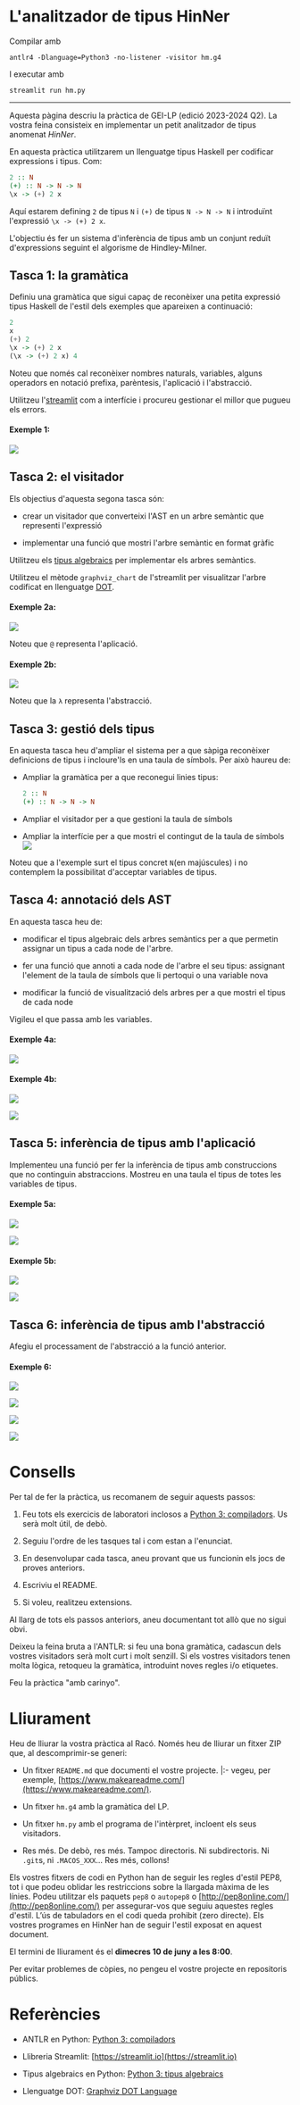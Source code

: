 # L'analitzador de tipus HinNer

Compilar amb
```shell
antlr4 -Dlanguage=Python3 -no-listener -visitor hm.g4
```
I executar amb
``` shell
streamlit run hm.py
```

***

Aquesta pàgina descriu la pràctica de GEI-LP (edició 2023-2024 Q2). La vostra feina consisteix en implementar un petit analitzador de tipus anomenat *HinNer*.

En aquesta pràctica utilitzarem un llenguatge tipus Haskell per codificar expressions i tipus. Com:

```Haskell
2 :: N
(+) :: N -> N -> N
\x -> (+) 2 x
```

Aquí estarem defining `2` de tipus `N` i `(+)` de tipus `N -> N -> N` i introduïnt l'expressió `\x -> (+) 2 x`.

L'objectiu és fer un sistema d'inferència de tipus amb un conjunt reduït d'expressions seguint el algorisme de Hindley-Milner.

## Tasca 1: la gramàtica

Definiu una gramàtica que sigui capaç de reconèixer una petita expressió tipus Haskell de l'estil dels exemples que apareixen a continuació:

```haskell
2
x
(+) 2
\x -> (+) 2 x
(\x -> (+) 2 x) 4
```

Noteu que només cal reconèixer nombres naturals, variables, alguns operadors en notació prefixa, parèntesis, l'aplicació i l'abstracció.

Utilitzeu l'[streamlit](https://streamlit.io) com a interfície i procureu gestionar el millor que pugueu els errors.

#### Exemple 1:

![](fig01.png)

## Tasca 2: el visitador

Els objectius d'aquesta segona tasca són:

- crear un visitador que converteixi l'AST en un arbre semàntic que representi l'expressió

- implementar una funció que mostri l'arbre semàntic en format gràfic 

Utilitzeu els [tipus algebraics](https://gebakx.github.io/Python3/tipusAlgebraics.html) per implementar els arbres semàntics.

Utilitzeu el mètode `graphviz_chart` de l'streamlit per visualitzar l'arbre codificat en llenguatge [DOT](https://graphviz.org/doc/info/lang.html).

#### Exemple 2a:

![](fig02a.png)

Noteu que `@` representa l'aplicació.

#### Exemple 2b:

![](fig02b.png)

Noteu que la `λ` representa l'abstracció.

## Tasca 3: gestió dels tipus

En aquesta tasca heu d'ampliar el sistema per a que sàpiga reconèixer definicions de tipus i incloure'ls en una taula de símbols. Per això haureu de:

- Ampliar la gramàtica per a que reconegui linies tipus: 
  
  ```Haskell
  2 :: N
  (+) :: N -> N -> N
  ```

- Ampliar el visitador per a que gestioni la taula de símbols

- Ampliar la interfície per a que mostri el contingut de la taula de símbols ![](fig03.png)

Noteu que a l'exemple surt el tipus concret `N`(en majúscules) i no contemplem la possibilitat d'acceptar variables de tipus.

## Tasca 4: annotació dels AST

En aquesta tasca heu de:

- modificar el tipus algebraic dels arbres semàntics per a que permetin assignar un tipus a cada node de l'arbre.

- fer una funció que annoti a cada node de l'arbre el seu tipus: assignant l'element de la taula de símbols que li pertoqui o una variable nova  

- modificar la funció de visualització dels arbres per a que mostri el tipus de cada node

Vigileu el que passa amb les variables.

#### Exemple 4a:

![](fig04a.png)

#### Exemple 4b:

![](fig04b.png)

![](fig04c.png)

## Tasca 5: inferència de tipus amb l'aplicació

Implementeu una funció per fer la inferència de tipus amb construccions que no continguin abstraccions. Mostreu en una taula el tipus de totes les variables de tipus.

#### Exemple 5a:

![](fig05a.png)

![](fig05b.png)

#### Exemple 5b:

![](fig05c.png)

![](fig05d.png)

## Tasca 6: inferència de tipus amb l'abstracció

Afegiu el processament de l'abstracció a la funció anterior.

#### Exemple 6:

![](fig06a.png)

![](fig06b.png)

![](fig06c.png)

![](fig06d.png)

# Consells

Per tal de fer la pràctica, us recomanem de seguir aquests passos:

1. Feu tots els exercicis de laboratori inclosos a [Python 3: compiladors](https://gebakx.github.io/Python3/compiladors.html). Us serà molt útil, de debò.

2. Seguiu l'ordre de les tasques tal i com estan a l'enunciat.

3. En desenvolupar cada tasca, aneu provant que us funcionin els jocs de proves anteriors.

4. Escriviu el README.

5. Si voleu, realitzeu extensions.

Al llarg de tots els passos anteriors, aneu documentant tot allò que no sigui obvi.

Deixeu la feina bruta a l'ANTLR: si feu una bona gramàtica, cadascun dels vostres visitadors serà molt curt i molt senzill. Si els vostres visitadors tenen molta lògica, retoqueu la gramàtica, introduint noves regles i/o etiquetes.

Feu la pràctica "amb carinyo".

# Lliurament

Heu de lliurar la vostra pràctica al Racó. Només heu de lliurar un fitxer ZIP que, al descomprimir-se generi:

- Un fitxer `README.md` que documenti el vostre projecte.
  |:- vegeu, per exemple, [https://www.makeareadme.com/](https://www.makeareadme.com/).

- Un fitxer `hm.g4` amb la gramàtica del LP.

- Un fitxer `hm.py` amb el programa de l'intèrpret, incloent els seus visitadors.

- Res més. De debò, res més. Tampoc directoris. Ni subdirectoris. Ni `.git`s, ni `.MACOS_XXX`... Res més, collons!

Els vostres fitxers de codi en Python han de seguir les regles d'estil PEP8, tot i que podeu oblidar les restriccions sobre la llargada màxima de les lı́nies. Podeu utilitzar els paquets `pep8` o `autopep8` o [http://pep8online.com/](http://pep8online.com/) per assegurar-vos que seguiu aquestes regles d'estil. L’ús de tabuladors en el codi queda prohibit (zero directe). Els vostres programes en HinNer han de seguir l'estil exposat en aquest document.

El termini de lliurament és el **dimecres 10 de juny a les 8:00**.

Per evitar problemes de còpies, no pengeu el vostre projecte en repositoris públics.

# Referències

- ANTLR en Python: [Python 3: compiladors](https://gebakx.github.io/Python3/compiladors.html#1)

- Llibreria Streamlit: [https://streamlit.io](https://streamlit.io)

- Tipus algebraics en Python: [Python 3: tipus algebraics](https://gebakx.github.io/Python3/tipusAlgebraics.html)

- Llenguatge DOT: [Graphviz DOT Language](https://graphviz.org/doc/info/lang.html)
